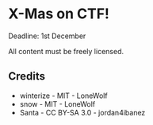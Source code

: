 # X-Mas on CTF!

Deadline: 1st December

All content must be freely licensed.

## Credits

* winterize - MIT - LoneWolf
* snow - MIT - LoneWolf
* Santa - CC BY-SA 3.0 - jordan4ibanez
